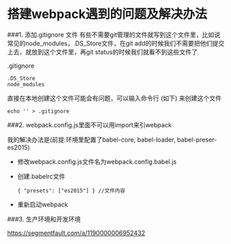 # 搭建webpack遇到的问题及解决办法
###1. 添加.gitignore 文件
有些不需要git管理的文件就写到这个文件里，比如说常见的node_modules，.DS_Store文件，在git add的时候我们不需要把他们提交上去，就放到这个文件里，再git status的时候我们就看不到这些文件了

.gitignore

<pre><code>.DS_Store
node_modules
</code></pre>

直接在本地创建这个文件可能会有问题，可以输入命令行 (如下) 来创建这个文件

<pre><code>echo '' > .gitignore</code></pre>

###2. webpack.config.js里面不可以用import来引webpack

我的解决办法是(前提:环境里配置了babel-core, babel-loader, babel-preser-es2015)
* 修改webpack.config.js文件名为webpack.config.babel.js
* 创建.babelrc文件

  <pre><code>{ "presets": ["es2015"] } //文件内容</code></pre>
  
* 重新启动webpack

###3. 生产环境和开发环境

  https://segmentfault.com/a/1190000006952432
